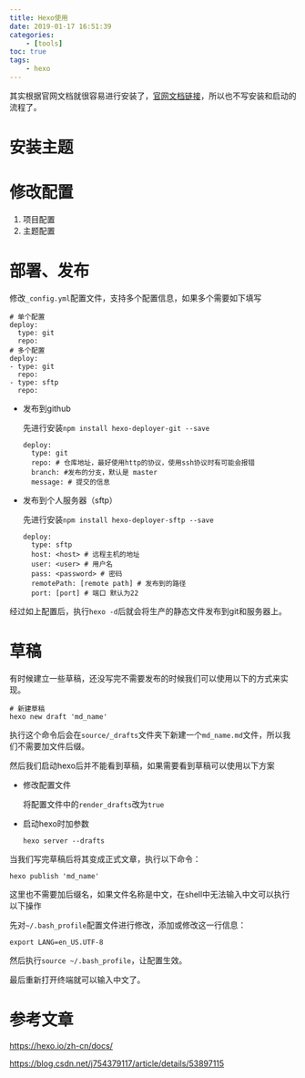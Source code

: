 ```yaml
---
title: Hexo使用
date: 2019-01-17 16:51:39
categories: 
	- [tools]
toc: true
tags: 
	- hexo
---
```




其实根据官网文档就很容易进行安装了，[官网文档链接](https://hexo.io/zh-cn/docs/)，所以也不写安装和启动的流程了。

# 安装主题

# 修改配置

1. 项目配置
2. 主题配置

# 部署、发布

修改`_config.yml`配置文件，支持多个配置信息，如果多个需要如下填写

```shell
# 单个配置
deploy:
  type: git
  repo:
# 多个配置
deploy:
- type: git
  repo:
- type: sftp
  repo:
```



-   发布到github

    先进行安装`npm install hexo-deployer-git --save`

    ```shell
    deploy:
      type: git
      repo: # 仓库地址，最好使用http的协议，使用ssh协议时有可能会报错
      branch: #发布的分支，默认是 master
      message: # 提交的信息
    ```

-   发布到个人服务器（sftp）

    先进行安装`npm install hexo-deployer-sftp --save`

    ```shell
    deploy:
      type: sftp
      host: <host> # 远程主机的地址
      user: <user> # 用户名
      pass: <password> # 密码
      remotePath: [remote path] # 发布到的路径
      port: [port] # 端口 默认为22
    ```

经过如上配置后，执行`hexo -d`后就会将生产的静态文件发布到git和服务器上。

# 草稿

有时候建立一些草稿，还没写完不需要发布的时候我们可以使用以下的方式来实现。

```shell
# 新建草稿
hexo new draft 'md_name'
```

执行这个命令后会在`source/_drafts`文件夹下新建一个`md_name.md`文件，所以我们不需要加文件后缀。  

然后我们启动hexo后并不能看到草稿，如果需要看到草稿可以使用以下方案

-   修改配置文件

    将配置文件中的`render_drafts`改为`true`

-   启动hexo时加参数

    ```shell
    hexo server --drafts
    ```

当我们写完草稿后将其变成正式文章，执行以下命令：

```shell
hexo publish 'md_name'
```

这里也不需要加后缀名，如果文件名称是中文，在shell中无法输入中文可以执行以下操作  

先对`~/.bash_profile`配置文件进行修改，添加或修改这一行信息：

```shell
export LANG=en_US.UTF-8
```

然后执行`source ~/.bash_profile`，让配置生效。

最后重新打开终端就可以输入中文了。



# 参考文章

https://hexo.io/zh-cn/docs/

https://blog.csdn.net/j754379117/article/details/53897115